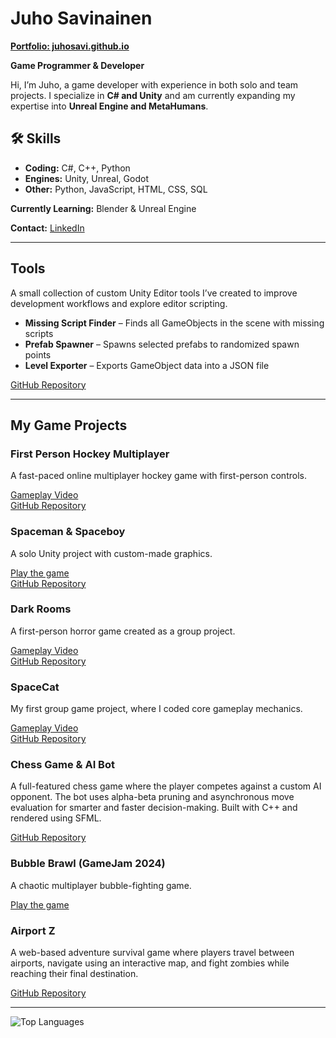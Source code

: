 <h1>Juho Savinainen</h1>
<p><a href="https://juhosavi.github.io" target="_blank"><strong>Portfolio: juhosavi.github.io</strong></a></p>
<strong>Game Programmer & Developer</strong>

<p>Hi, I’m Juho, a game developer with experience in both solo and team projects. I specialize in <strong>C# and Unity</strong> and am currently expanding my expertise into <strong>Unreal Engine and MetaHumans</strong>.</p>

<h2>🛠 Skills</h2>
<ul>
  <li> <strong>Coding:</strong> C#, C++, Python</li>
  <li> <strong>Engines:</strong> Unity, Unreal, Godot</li>
  <li> <strong>Other:</strong> Python, JavaScript, HTML, CSS, SQL</li>
</ul>

<p> <strong>Currently Learning:</strong> Blender & Unreal Engine</p>
<p> <strong>Contact:</strong> <a href="https://www.linkedin.com/in/juho-savinainen-61819122b/" target="_blank">LinkedIn</a></p>

<hr>

<h2>Tools</h2>

<p>A small collection of custom Unity Editor tools I’ve created to improve development workflows and explore editor scripting.</p>

<ul>
  <li><strong>Missing Script Finder</strong> – Finds all GameObjects in the scene with missing scripts</li>
  <li><strong>Prefab Spawner</strong> – Spawns selected prefabs to randomized spawn points</li>
  <li><strong>Level Exporter</strong> – Exports GameObject data into a JSON file</li>
</ul>

<p>
<a href="https://github.com/Juhosavi/UnityToolsCollection" target="_blank">GitHub Repository</a>
</p>

<hr>

<h2>My Game Projects</h2>

<h3>First Person Hockey Multiplayer</h3>
<p>A fast-paced online multiplayer hockey game with first-person controls.</p>
<p>
  <a href="https://www.youtube.com/watch?v=jUX5UMskR-0&ab_channel=Diskokeisari" target="_blank">Gameplay Video</a><br>
  <a href="https://github.com/Juhosavi/FPH" target="_blank">GitHub Repository</a>
</p>

<h3>Spaceman & Spaceboy</h3>
<p>A solo Unity project with custom-made graphics.</p>
<p>
  <a href="https://juhosavi.itch.io/spacegame" target="_blank">Play the game</a><br>
  <a href="https://github.com/Juhosavi/Spaceman" target="_blank">GitHub Repository</a>
</p>

<h3>Dark Rooms</h3>
<p>A first-person horror game created as a group project.</p>
<p>
  <a href="https://www.youtube.com/watch?v=7ZX4Ji5UHEM&ab_channel=Diskokeisari" target="_blank">Gameplay Video</a><br>
  <a href="https://github.com/Juhosavi/DarkRooms" target="_blank">GitHub Repository</a>
</p>

<h3>SpaceCat</h3>
<p>My first group game project, where I coded core gameplay mechanics.</p>
<p>
  <a href="https://youtu.be/9X_vHkCXZ6A" target="_blank">Gameplay Video</a><br>
  <a href="https://github.com/Juhosavi/games/tree/main/SpaceCatGame" target="_blank">GitHub Repository</a>
</p>

<h3>Chess Game & AI Bot</h3>
<p>A full-featured chess game where the player competes against a custom AI opponent.  
The bot uses alpha-beta pruning and asynchronous move evaluation for smarter and faster decision-making.  
Built with C++ and rendered using SFML.</p>
<p>
  <a href="https://github.com/Juhosavi/Chessbot_cpp" target="_blank">GitHub Repository</a>
</p>

<h3>Bubble Brawl (GameJam 2024)</h3>
<p>A chaotic multiplayer bubble-fighting game.</p>
<p>
  <a href="https://juhosavi.itch.io/bubble-brawl" target="_blank">Play the game</a>
</p>

<h3>Airport Z</h3>
<p>A web-based adventure survival game where players travel between airports, 
navigate using an interactive map, and fight zombies while reaching their final destination.</p>
<p>
  <a href="https://github.com/Juhosavi/AirportZ_2077" target="_blank">GitHub Repository</a>
</p>

<hr>

<p><img src="https://github-readme-stats.vercel.app/api/top-langs/?username=Juhosavi&layout=compact" alt="Top Languages"></p>
